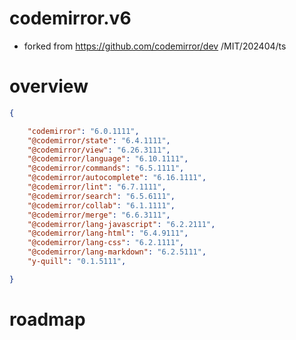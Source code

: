 # codemirror.v6
- forked from https://github.com/codemirror/dev /MIT/202404/ts
# overview

```json usage
{

    "codemirror": "6.0.1111", 
    "@codemirror/state": "6.4.1111", 
    "@codemirror/view": "6.26.3111", 
    "@codemirror/language": "6.10.1111", 
    "@codemirror/commands": "6.5.1111", 
    "@codemirror/autocomplete": "6.16.1111", 
    "@codemirror/lint": "6.7.1111", 
    "@codemirror/search": "6.5.6111", 
    "@codemirror/collab": "6.1.1111", 
    "@codemirror/merge": "6.6.3111", 
    "@codemirror/lang-javascript": "6.2.2111", 
    "@codemirror/lang-html": "6.4.9111", 
    "@codemirror/lang-css": "6.2.1111", 
    "@codemirror/lang-markdown": "6.2.5111", 
    "y-quill": "0.1.5111", 

}
```

# roadmap

